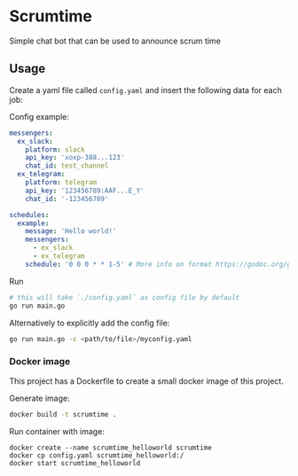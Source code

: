 # Scrumtime
Simple chat bot that can be used to announce scrum time

## Usage

Create a yaml file called `config.yaml` and insert the following data for each job:

Config example:

```yaml
messengers:
  ex_slack:
    platform: slack
    api_key: 'xoxp-388...123'
    chat_id: test_channel
  ex_telegram:
    platform: telegram
    api_key: '123456789:AAF...E_Y'
    chat_id: '-123456789'

schedules:
  example:
    message: 'Hello world!'
    messengers:
      - ex_slack
      - ex_telegram
    schedule: '0 0 0 * * 1-5' # More info on format https://godoc.org/github.com/robfig/cron#hdr-CRON_Expression_Format
```

Run
```sh
# this will take `./config.yaml` as config file by default
go run main.go
```

Alternatively to explicitly add the config file:
```sh
go run main.go -c <path/to/file>/myconfig.yaml
```

### Docker image

This project has a Dockerfile to create a small docker image of this project.

Generate image:
```sh
docker build -t scrumtime .
```

Run container with image:
```
docker create --name scrumtime_helloworld scrumtime
docker cp config.yaml scrumtime_helloworld:/
docker start scrumtime_helloworld
```
